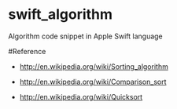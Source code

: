 # swift_algorithm
Algorithm code snippet in Apple Swift language

#Reference
* http://en.wikipedia.org/wiki/Sorting_algorithm
* http://en.wikipedia.org/wiki/Comparison_sort

* http://en.wikipedia.org/wiki/Quicksort
